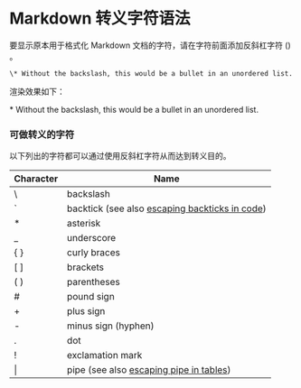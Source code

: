 # Markdown 转义字符语法
要显示原本用于格式化 Markdown 文档的字符，请在字符前面添加反斜杠字符 (\) 。


```
\* Without the backslash, this would be a bullet in an unordered list.
```

渲染效果如下：


\* Without the backslash, this would be a bullet in an unordered list.

### 可做转义的字符

以下列出的字符都可以通过使用反斜杠字符从而达到转义目的。

<table class="table table-bordered">
  <thead class="thead-light">
    <tr>
      <th>Character</th>
      <th>Name</th>
    </tr>
  </thead>
  <tbody>
    <tr>
      <td>\</td>
      <td>backslash</td>
    </tr>
    <tr>
      <td>`</td>
      <td>backtick (see also <a href="#escaping-backticks">escaping backticks in code</a>)</td>
    </tr>
    <tr>
      <td>*</td>
      <td>asterisk</td>
    </tr>
    <tr>
      <td>_</td>
      <td>underscore</td>
    </tr>
    <tr>
      <td>{ }</td>
      <td>curly braces</td>
    </tr>
    <tr>
      <td>[ ]</td>
      <td>brackets</td>
    </tr>
    <tr>
      <td>( )</td>
      <td>parentheses</td>
    </tr>
    <tr>
      <td>#</td>
      <td>pound sign</td>
    </tr>
    <tr>
      <td>+</td>
      <td>plus sign</td>
    </tr>
    <tr>
      <td>-</td>
      <td>minus sign (hyphen)</td>
    </tr>
    <tr>
      <td>.</td>
      <td>dot</td>
    </tr>
    <tr>
      <td>!</td>
      <td>exclamation mark</td>
    </tr>
    <tr>
      <td>|</td>
      <td>pipe (see also <a href="/extended-syntax/escaping-pipe-characters-in-tables.html">escaping pipe in tables</a>)</td>
    </tr>
  </tbody>
</table>
